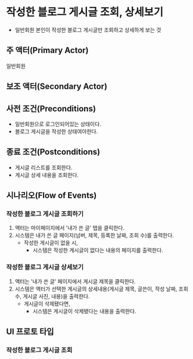 # 작성한 블로그 게시글 조회, 상세보기

- 일반회원 본인이 작성한 블로그 게시글만 조회하고 상세하게 보는 것

## 주 액터(Primary Actor)

일반회원

## 보조 액터(Secondary Actor)

## 사전 조건(Preconditions)

- 일반회원으로 로그인되어있는 상태이다.
- 블로그 게시글을 작성한 상태여야한다.

## 종료 조건(Postconditions)

- 게시글 리스트를 조회한다.
- 게시글 상세 내용을 조회한다.

## 시나리오(Flow of Events)

### 작성한 블로그 게시글 조회하기

1. 액터는 마이페이지에서 '내가 쓴 글' 탭을 클릭한다.
2. 시스템은 내가 쓴 글 페이지(넘버, 제목, 등록한 날짜, 조회 수)를 출력한다.
    - 작성한 게시글이 없을 시,
        - 시스템은 작성한 게시글이 없다는 내용의 페이지를 출력한다.

### 작성한 블로그 게시글 상세보기

1. 액터는 '내가 쓴 글' 페이지에서 게시글 제목을 클릭한다.
2. 시스템은 액터가 선택한 게시글의 상세내용(게시글 제목, 글쓴이, 작성 날짜, 조회수, 게시글 사진, 내용)을 출력한다.
    -  게시글이 삭제됐다면,
        - 시스템은 게시글이 삭제됐다는 내용을 출력한다.

## UI 프로토 타입

### 작성한 블로그 게시글 조회
